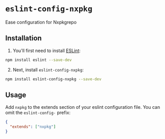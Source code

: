 # `eslint-config-nxpkg`

Ease configuration for Nxpkgrepo

## Installation

1. You'll first need to install [ESLint](https://eslint.org/):

```sh
npm install eslint --save-dev
```

2. Next, install `eslint-config-nxpkg`:

```sh
npm install eslint-config-nxpkg --save-dev
```

## Usage

Add `nxpkg` to the extends section of your eslint configuration file. You can omit the `eslint-config-` prefix:

```json
{
  "extends": ["nxpkg"]
}
```
